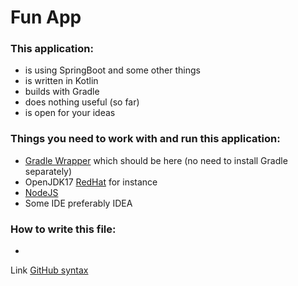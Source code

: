 # Fun App

### This application:

- is using SpringBoot and some other things
- is written in Kotlin
- builds with Gradle
- does nothing useful (so far)
- is open for your ideas

### Things you need to work with and run this application:

- [Gradle Wrapper](/gradlew) which should be here (no need to install Gradle separately)
- OpenJDK17 [RedHat](https://developers.redhat.com/products/openjdk/download) for instance
- [NodeJS](https://nodejs.org/en/download)
- Some IDE preferably IDEA

### How to write this file:

-
Link [GitHub syntax](https://docs.github.com/en/get-started/writing-on-github/getting-started-with-writing-and-formatting-on-github/basic-writing-and-formatting-syntax)
